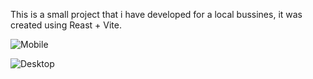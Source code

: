 This is a small project that i have developed for a local bussines, it was created using Reast + Vite.

![Mobile](./src/assets/ss/mobile.png)


![Desktop](./src/assets/ss/desktop.png)
